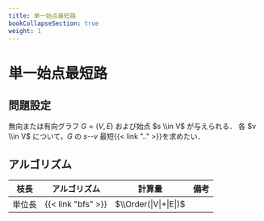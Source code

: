 ```yaml
---
title: 単一始点最短路
bookCollapseSection: true
weight: 1
---
```


# 単一始点最短路
## 問題設定
無向または有向グラフ $G=(V,E)$ および始点 $s \\in V$ が与えられる．
各 $v \\in V$ について，$G$ の $s$--$v$ 最短{{< link ".." >}}を求めたい．

## アルゴリズム

| 枝長 | アルゴリズム | 計算量 | 備考 |
| --- | ---------- | ----- | --- |
| 単位長 | {{< link "bfs" >}} | $\\Order(\|V\|+\|E\|)$ |  |
